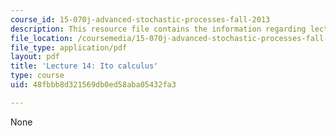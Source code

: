 ```yaml
---
course_id: 15-070j-advanced-stochastic-processes-fall-2013
description: This resource file contains the information regarding lecture 14.
file_location: /coursemedia/15-070j-advanced-stochastic-processes-fall-2013/48fbbb8d321569db0ed58aba05432fa3_MIT15_070JF13_Lec14.pdf
file_type: application/pdf
layout: pdf
title: 'Lecture 14: Ito calculus'
type: course
uid: 48fbbb8d321569db0ed58aba05432fa3

---
```

None